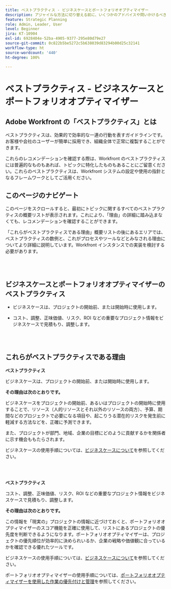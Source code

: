 ```yaml
---
title: ベストプラクティス - ビジネスケースとポートフォリオオプティマイザー
description: アジャイルな方法に切り替える前に、いくつかのアドバイスや問いかけるべき質問を確認してください。
feature: Strategic Planning
role: Admin, Leader, User
level: Beginner
jira: KT-10904
exl-id: 6928404e-52ba-4905-9377-295e80d79e27
source-git-commit: 0c822b5be5272c5b638039d83294b00d25c32141
workflow-type: ht
source-wordcount: '440'
ht-degree: 100%

---
```


# ベストプラクティス - ビジネスケースとポートフォリオオプティマイザー

## Adobe Workfront の「ベストプラクティス」とは

ベストプラクティスは、効果的で効率的な一連の行動を表すガイドラインです。お客様や会社のユーザーが簡単に採用でき、組織全体で正常に複製することができます。

これらのレコメンデーションを確認する際は、Workfront のベストプラクティスには普遍的なものもあれば、トピックに特化したものもあることにご留意ください。これらのベストプラクティスは、Workfront システムの設定や使用の指針となるフレームワークとしてご活用ください。

## このページのナビゲート

このページをスクロールすると、最初にトピックに関するすべてのベストプラクティスの概要リストが表示されます。これにより、「理由」の詳細に踏み込まなくても、レコメンデーションを確認することができます。

「これらがベストプラクティスである理由」概要リストの後にあるエリアでは、ベストプラクティスの数例と、これがプロセスやツールなどとみなされる理由についてより詳細に説明しています。Workfront インスタンスでの実装を検討する必要があります。

</br>
</br>

## ビジネスケースとポートフォリオオプティマイザーのベストプラクティス

* ビジネスケースは、プロジェクトの開始前、または開始時に使用します。

* コスト、調整、正味価値、リスク、ROI などの重要なプロジェクト情報をビジネスケースで見積もり、調整します。

</br>
</br>

## これらがベストプラクティスである理由

**ベストプラクティス**

ビジネスケースは、プロジェクトの開始前、または開始時に使用します。

**その理由は次のとおりです。**

ビジネスケースをプロジェクトの開始前、あるいはプロジェクトの開始時に使用することで、リソース（人的リソースとそれ以外のリソースの両方）、予算、期間などのプロジェクトで必要になる項目や、起こりうる潜在的リスクを発生前に軽減する方法などを、正確に予測できます。

また、プロジェクトが部門、地域、企業の目標にどのように貢献するかを関係者に示す機会ももたらされます。

ビジネスケースの使用手順については、[ビジネスケースについて](https://experienceleague.adobe.com/docs/workfront-learn/tutorials-workfront/manage-work/portfolios/introduction-to-the-business-case.html?lang=ja)を参照してください。

</br>
</br>

**ベストプラクティス**

コスト、調整、正味価値、リスク、ROI などの重要なプロジェクト情報をビジネスケースで見積もり、調整します。

**その理由は次のとおりです。**

この情報を「現実の」プロジェクトの情報に近づけておくと、ポートフォリオオプティマイザーのスコア機能を正確に使用して、リストにあるプロジェクトの優先度を判断できるようになります。ポートフォリオオプティマイザーは、プロジェクトの優先順位が効率的に決められいるか、企業の戦略や価値観に合っているかを確認できる優れたツールです。

ビジネスケースの使用手順については、[ビジネスケースについて](https://experienceleague.adobe.com/docs/workfront-learn/tutorials-workfront/manage-work/portfolios/introduction-to-the-business-case.html?lang=ja)を参照してください。

ポートフォリオオプティマイザーの使用手順については、[ポートフォリオオプティマイザーを使用した作業の優先付けと管理](https://experienceleague.adobe.com/docs/workfront-learn/tutorials-workfront/manage-work/portfolios/prioritize-and-manage-work-with-portfolios.html?lang=ja)を参照してください。

